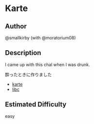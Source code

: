 # Karte
## Author

@smallkirby (with @moratorium08)


## Description

I came up with this chal when I was drunk.

酔ったときに作りました

* [karte](dist/karte)
* [libc](dist/libc.so.6)

## Estimated Difficulty

easy

